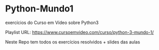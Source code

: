 # Python-Mundo1
exercícios do Curso em Vídeo sobre Python3

Playlist URL: https://www.cursoemvideo.com/curso/python-3-mundo-1/

Neste Repo tem todos os exercícios resolvidos + slides das aulas
